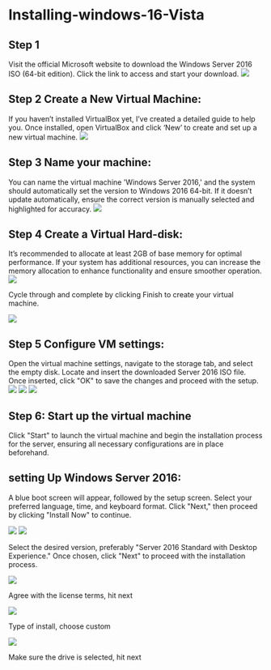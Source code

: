 # Installing-windows-16-Vista
<h2>Step 1</h2>
Visit the official Microsoft website to download the Windows Server 2016 ISO (64-bit edition). Click the <a href="https://www.microsoft.com/en-us/evalcenter/evaluate-windows-server-2016?msockid=09c4b7a977c167441f0ca2f3765e66ba"> </a>link to access and start your download.


<img src="Folder/wind1.png">


<h2>Step 2 Create a New Virtual Machine:</h2>
If you haven’t installed VirtualBox yet, I’ve created a detailed guide to help you. Once installed, open VirtualBox and click ‘New’ to create and set up a new virtual machine.


<img src="Folder/wind 2.png">


<h2>Step 3 Name your machine:</h2>
You can name the virtual machine 'Windows Server 2016,' and the system should automatically set the version to Windows 2016 64-bit. If it doesn’t update automatically, ensure the correct version is manually selected and highlighted for accuracy.



<img src="Folder/wind3.png">

<h2>Step 4 Create a Virtual Hard-disk:</h2>
It’s recommended to allocate at least 2GB of base memory for optimal performance. If your system has additional resources, you can increase the memory allocation to enhance functionality and ensure smoother operation.

<img src="Folder/wind 4.png">

Cycle through and complete by clicking Finish to create your virtual machine.



<img src="Folder/wind 5.png">

<h2>Step 5 Configure VM settings: </h2>
Open the virtual machine settings, navigate to the storage tab, and select the empty disk. Locate and insert the downloaded Server 2016 ISO file. Once inserted, click "OK" to save the changes and proceed with the setup.


<img src="Folder/wind 6.png">

<img src="Folder/wind 7.png">

<img src="Folder/wind 8.png">


<h2>Step 6: Start up the virtual machine</h2>
Click "Start" to launch the virtual machine and begin the installation process for the server, ensuring all necessary configurations are in place beforehand.
<h2>setting Up Windows Server 2016:</h2>

A blue boot screen will appear, followed by the setup screen. Select your preferred language, time, and keyboard format. Click "Next," then proceed by clicking "Install Now" to continue.

<img src="Folder/wind 9.png">

<img src="Folder/wind 10.png">

Select the desired version, preferably "Server 2016 Standard with Desktop Experience." Once chosen, click "Next" to proceed with the installation process.

<img src="Folder/wind 11.png">

Agree with the license terms, hit next

<img src="Folder/wind 12.png">

Type of install, choose custom

<img src="Folder/wind 13.png">

Make sure the drive is selected, hit next
<img src="">

<img src="">

<img src="">

<img src="">

<img src="">

<img src="">

<img src="">

<img src="">











